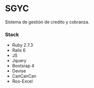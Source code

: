 # SGYC

Sistema de gestión de credito y cobranza.



### Stack
- Ruby 2.7.3
- Rails 6
- JS
- Jquery
- Bootsrap 4
- Devise
- CanCanCan
- Roo-Excel

